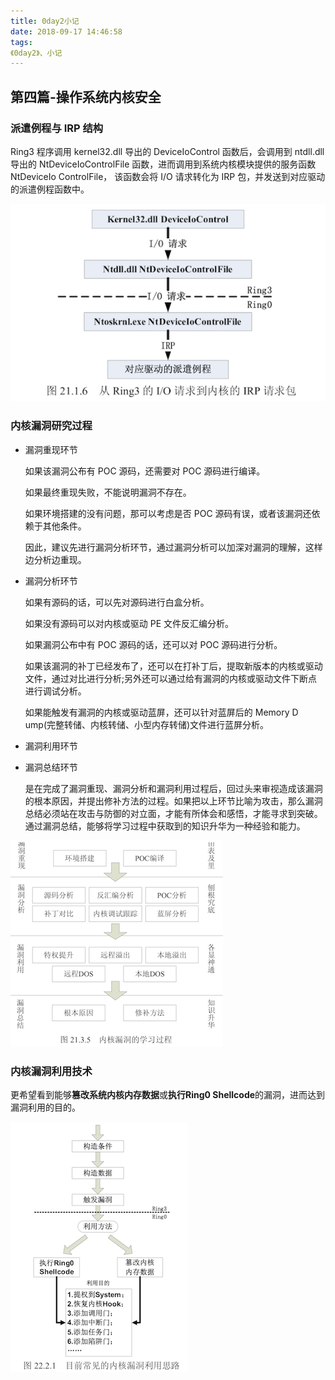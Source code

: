```yaml
---
title: 0day2小记
date: 2018-09-17 14:46:58
tags:
《0day2》、小记
---
```



## 第四篇-操作系统内核安全

### 派遣例程与 IRP 结构

Ring3 程序调用 kernel32.dll 导出的 DeviceIoControl 函数后，会调用到 ntdll.dll 导出的
NtDeviceIoControlFile 函数，进而调用到系统内核模块提供的服务函数 NtDeviceIo ControlFile，
该函数会将 I/O 请求转化为 IRP 包，并发送到对应驱动的派遣例程函数中。

![img-0](img-0.png)



### 内核漏洞研究过程

- 漏洞重现环节

  如果该漏洞公布有 POC 源码，还需要对 POC 源码进行编译。

  如果最终重现失败，不能说明漏洞不存在。

  如果环境搭建的没有问题，那可以考虑是否 POC 源码有误，或者该漏洞还依赖于其他条件。

  因此，建议先进行漏洞分析环节，通过漏洞分析可以加深对漏洞的理解，这样边分析边重现。

- 漏洞分析环节

  如果有源码的话，可以先对源码进行白盒分析。

  如果没有源码可以对内核或驱动 PE 文件反汇编分析。

  如果漏洞公布中有 POC 源码的话，还可以对 POC 源码进行分析。

  如果该漏洞的补丁已经发布了，还可以在打补丁后，提取新版本的内核或驱动文件，通过对比进行分析;另外还可以通过给有漏洞的内核或驱动文件下断点进行调试分析。

  如果能触发有漏洞的内核或驱动蓝屏，还可以针对蓝屏后的 Memory D ump(完整转储、内核转储、小型内存转储)文件进行蓝屏分析。

- 漏洞利用环节

- 漏洞总结环节

  是在完成了漏洞重现、漏洞分析和漏洞利用过程后，回过头来审视造成该漏洞的根本原因，并提出修补方法的过程。如果把以上环节比喻为攻击，那么漏洞总结必须站在攻击与防御的对立面，才能有所体会和感悟，才能寻求到突破。通过漏洞总结，能够将学习过程中获取到的知识升华为一种经验和能力。

![img-1](0day2小记/img-1.png)



### 内核漏洞利用技术

更希望看到能够**篡改系统内核内存数据**或**执行Ring0 Shellcode**的漏洞，进而达到漏洞利用的目的。

![img-2](0day2小记/img-2.png)



  





















